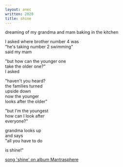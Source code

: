 ```yaml
---
layout: anec
written: 2020
title: shine
---
```


<div class="poem">
dreaming of my grandma  
and mam  
baking in the kitchen  


I asked where brother number 4 was  
"he's taking number 2 swimming"  
said my mam  


"but how can the younger one  
take the older one?"  
I asked  


"haven't you heard?  
the families turned  
upside down  
now the younger  
looks after the older"  


"but I'm the youngest  
how can I look after  
everyone?"  


grandma looks up  
and says  
"all you have to do  


is shine!"  
</div>


[song 'shine' on album Mantrasphere](http://www.reverbnation.com/open_graph/song/6375337)

